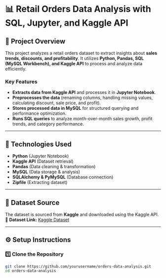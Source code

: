 # 📊 Retail Orders Data Analysis with SQL, Jupyter, and Kaggle API

## 📝 Project Overview
This project analyzes a retail orders dataset to extract insights about **sales trends, discounts, and profitability**. It utilizes **Python, Pandas, SQL (MySQL Workbench), and Kaggle API** to process and analyze data efficiently.

### **Key Features**
- **Extracts data from Kaggle API** and processes it in **Jupyter Notebook**.
- **Preprocesses the data** (renaming columns, handling missing values, calculating discount, sale price, and profit).
- **Stores processed data in MySQL** for structured querying and performance optimization.
- **Runs SQL queries** to analyze month-over-month sales growth, profit trends, and category performance.

---

## 🔧 Technologies Used
- **Python** (Jupyter Notebook)
- **Kaggle API** (Dataset retrieval)
- **Pandas** (Data cleaning & transformation)
- **MySQL** (Data storage & analysis)
- **SQLAlchemy & PyMySQL** (Database connection)
- **Zipfile** (Extracting dataset)

---

## 📂 Dataset Source
The dataset is sourced from **Kaggle** and downloaded using the Kaggle API.  
🔗 **Dataset Link:** [Kaggle Dataset](https://www.kaggle.com/datasets/ankitbansal06/retail-orders) 

---

## ⚙️ Setup Instructions

### **1️⃣ Clone the Repository**
```sh
git clone https://github.com/yourusername/orders-data-analysis.git
cd orders-data-analysis
